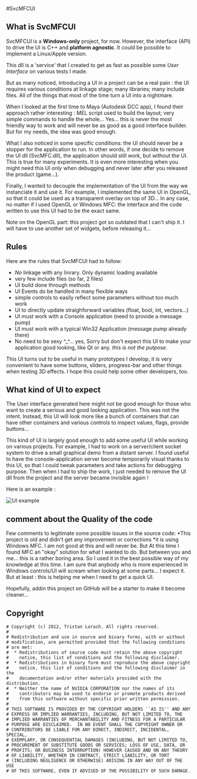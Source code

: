 #SvcMFCUI

## What is SvcMFCUI

SvcMFCUI is a **Windows-only** project, for now. However, the interface (API) to drive the UI is C++ and **platform agnostic**. It could be possible to implement a Linux/Apple version.

This dll is a 'service' that I created to get as fast as possible some *User Interface* on various tests I made.

But as many noticed, introducing a UI in a project can be a real pain : the UI requires various conditions at linkage stage; many libraries; many include files. All of the things that most of the time turn a UI into a nightmare.

When I looked at the first time to Maya (Autodesk DCC app), I found their approach rather interesting : MEL script used to build the layout; very simple commands to handle the whole...
Yes... this is never the most friendly way to work and will never be as good as a good interface builder. But for my needs, the idea was good enough.

What I also noticed in some specific conditions: the UI should never be a stopper for the application to run. In other words, if one decide to remove the UI dll (SvcMFC.dll), the application should still work, but without the UI. This is true for many experiments. It is even more interesting when you might need this UI *only* when debugging and never later after you released the product (game...).

Finally, I wanted to decouple the implementation of the UI from the way we instanciate it and use it.
For example, I implemented the same UI in OpenGL, so that it could be used as a transparent overlay on top of 3D... In any case, no matter if I used OpenGL or Windows MFC: the interface and the code written to use this UI had to be the exact same.

Note on the OpenGL part: this project got so outdated that I can't ship it. I will have to use another set of widgets, before releasing it...

## Rules
Here are the rules that SvcMFCUI had to follow:
* *No* linkage with any linrary. Only dynamic loading available
* very few include files (so far, 2 files)
* UI build done through methods
* UI Events do be handled in many flexible ways
* simple controls to easily reflect some parameters without too much work
* UI to directly update straighforward variables (float, bool, int, vectors...)
* UI must work with a Console application (need to provide a message pump)
* UI must work with a typical Win32 Application (message pump already there)
* No need to be sexy ^_^... yes, Sorry but don't expect this UI to make your application good looking, like Qt or any. *this is not the putpose*.

This UI turns out to be useful in many prototypes I develop; it is very convenient to have some buttons, sliders, progress-bar and other things when testing 3D effects.
I hope this could help some other developers, too.

## What kind of UI to expect

The User interface generated here might not be good enough for those who want to create a serious and good looking application. This was not the intent.
Instead, this UI will look more like a bunch of containers that can have other containers and various controls to inspect values, flags, provide buttons...

This kind of UI is largely good enough to add some useful UI while working on various projects. For example, I had to work on a server/client socket system to drive a small graphical demo from a distant server. I found useful to have the console-application server become temporarily visual thanks to this UI, so that I could tweak parameters and take actions for debugging purpose. Then when I had to ship the work, I just needed to remove the UI dll from the project and the server became invisible again !

Here is an example : 

![UI example](https://github.com/tlorach/SvcMFCUI/raw/master/README_pics/example1.PNG)

## comment about the Quality of the code

Few comments to legitimate some possible issues in the source code:
*This project is old and didn't get any improvement or corrections
*it is using Windows MFC. I am not good at this and will never be. But At this time I found MFC an "okay" solution for what I wanted to do. But between you and me... this is a rather boring area. So I used it in the best possible way of my knowledge at this time. I am sure that anybody who is more experienced in Windows controls/UI will scream when looking at some parts... I expect it. But at least : this is helping me when I need to get a quick UI.

Hopefully, addin this project on GitHub will be a starter to make it become cleaner...

## Copyright

```
# Copyright (c) 2012, Tristan Lorach. All rights reserved.
#
# Redistribution and use in source and binary forms, with or without
# modification, are permitted provided that the following conditions
# are met:
#  * Redistributions of source code must retain the above copyright
#    notice, this list of conditions and the following disclaimer.
#  * Redistributions in binary form must reproduce the above copyright
#    notice, this list of conditions and the following disclaimer in the
#    documentation and/or other materials provided with the distribution.
#  * Neither the name of NVIDIA CORPORATION nor the names of its
#    contributors may be used to endorse or promote products derived 
#    from this software without specific prior written permission.
#
# THIS SOFTWARE IS PROVIDED BY THE COPYRIGHT HOLDERS ``AS IS'' AND ANY
# EXPRESS OR IMPLIED WARRANTIES, INCLUDING, BUT NOT LIMITED TO, THE
# IMPLIED WARRANTIES OF MERCHANTABILITY AND FITNESS FOR A PARTICULAR
# PURPOSE ARE DISCLAIMED.  IN NO EVENT SHALL THE COPYRIGHT OWNER OR
# CONTRIBUTORS BE LIABLE FOR ANY DIRECT, INDIRECT, INCIDENTAL, SPECIAL,
# EXEMPLARY, OR CONSEQUENTIAL DAMAGES (INCLUDING, BUT NOT LIMITED TO,
# PROCUREMENT OF SUBSTITUTE GOODS OR SERVICES; LOSS OF USE, DATA, OR
# PROFITS; OR BUSINESS INTERRUPTION) HOWEVER CAUSED AND ON ANY THEORY
# OF LIABILITY, WHETHER IN CONTRACT, STRICT LIABILITY, OR TORT
# (INCLUDING NEGLIGENCE OR OTHERWISE) ARISING IN ANY WAY OUT OF THE USE
# OF THIS SOFTWARE, EVEN IF ADVISED OF THE POSSIBILITY OF SUCH DAMAGE.
```
